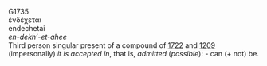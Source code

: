 <body>
  <p>G1735<br>  ἐνδέχεται  <br> endechetai  <br><i>en-dekh‘-et-ahee </i><br>Third person singular present of a compound of <a href="g1722.htm">1722</a> and <a href="g1209.htm">1209</a>  (impersonally) <i>it</i> <i>is</i> <i>accepted</i> <i>in</i>, that is, <i>admitted</i> (<i>possible</i>): - can (+ not) be.<br></p>
 </body>